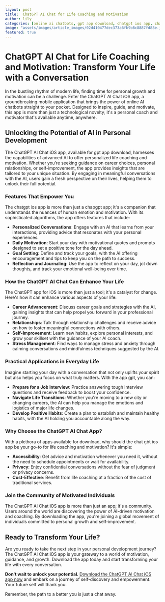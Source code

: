 ```yaml
---
layout: post
title:  ChatGPT AI Chat for Life Coaching and Motivation
author: lily
categories: [online ai chatbots, gpt app download, chatgpt ios app, chat gbt ios, chapgpt app, app gpt, chatgpt app for ios]
image: "assets/images/article_images/02d410477dec373a6fb9b8c8887fd88e.jpg"
featured: true
---
```


# ChatGPT AI Chat for Life Coaching and Motivation: Transform Your Life with a Conversation

In the bustling rhythm of modern life, finding time for personal growth and motivation can be a challenge. Enter the ChatGPT AI Chat iOS app, a groundbreaking mobile application that brings the power of online AI chatbots straight to your pocket. Designed to inspire, guide, and motivate, this app is more than just a technological novelty; it's a personal coach and motivator that's available anytime, anywhere.

## Unlocking the Potential of AI in Personal Development

The ChatGPT AI Chat iOS app, available for gpt app download, harnesses the capabilities of advanced AI to offer personalized life coaching and motivation. Whether you're seeking guidance on career choices, personal relationships, or self-improvement, the app provides insights that are tailored to your unique situation. By engaging in meaningful conversations with the AI, users gain a fresh perspective on their lives, helping them to unlock their full potential.

### Features That Empower You

The chatgpt ios app is more than just a chapgpt app; it's a companion that understands the nuances of human emotion and motivation. With its sophisticated algorithms, the app offers features that include:

- **Personalized Conversations**: Engage with an AI that learns from your interactions, providing advice that resonates with your personal experiences.
- **Daily Motivation**: Start your day with motivational quotes and prompts designed to set a positive tone for the day ahead.
- **Goal Setting**: Define and track your goals, with the AI offering encouragement and tips to keep you on the path to success.
- **Reflection and Journaling**: Use the app to reflect on your day, jot down thoughts, and track your emotional well-being over time.

### How the ChatGPT AI Chat Can Enhance Your Life

The ChatGPT app for iOS is more than just a tool; it's a catalyst for change. Here's how it can enhance various aspects of your life:

- **Career Advancement**: Discuss career goals and strategies with the AI, gaining insights that can help propel you forward in your professional journey.
- **Relationships**: Talk through relationship challenges and receive advice on how to foster meaningful connections with others.
- **Self-Improvement**: Learn new habits, explore personal interests, and grow your skillset with the guidance of your AI coach.
- **Stress Management**: Find ways to manage stress and anxiety through calming conversations and mindfulness techniques suggested by the AI.

### Practical Applications in Everyday Life

Imagine starting your day with a conversation that not only uplifts your spirit but also helps you focus on what truly matters. With the app gpt, you can:

- **Prepare for a Job Interview**: Practice answering tough interview questions and receive feedback to boost your confidence.
- **Navigate Life Transitions**: Whether you're moving to a new city or changing careers, the AI can help you manage the emotions and logistics of major life changes.
- **Develop Positive Habits**: Create a plan to establish and maintain healthy habits, with the AI holding you accountable along the way.

### Why Choose the ChatGPT AI Chat App?

With a plethora of apps available for download, why should the chat gbt ios app be your go-to for life coaching and motivation? It's simple:

- **Accessibility**: Get advice and motivation whenever you need it, without the need to schedule appointments or wait for availability.
- **Privacy**: Enjoy confidential conversations without the fear of judgment or privacy concerns.
- **Cost-Effective**: Benefit from life coaching at a fraction of the cost of traditional services.

### Join the Community of Motivated Individuals

The ChatGPT AI Chat iOS app is more than just an app; it's a community. Users around the world are discovering the power of AI-driven motivation and coaching. By downloading the app, you're joining a global movement of individuals committed to personal growth and self-improvement.

## Ready to Transform Your Life?

Are you ready to take the next step in your personal development journey? The ChatGPT AI Chat iOS app is your gateway to a world of motivation, guidance, and growth. Download the app today and start transforming your life with every conversation.

**Don't wait to unlock your potential.** [Download the ChatGPT AI Chat iOS app now](https://apps.apple.com/us/app/ai-ask-chat-with-ai-bots/id6472484891) and embark on a journey of self-discovery and empowerment. Your future self will thank you.

Remember, the path to a better you is just a chat away.